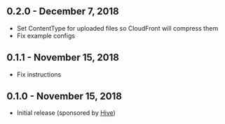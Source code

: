## 0.2.0 - December 7, 2018

- Set ContentType for uploaded files so CloudFront will compress them
- Fix example configs

## 0.1.1 - November 15, 2018

- Fix instructions

## 0.1.0 - November 15, 2018

- Initial release (sponsored by [Hive](https://hive.com/))
